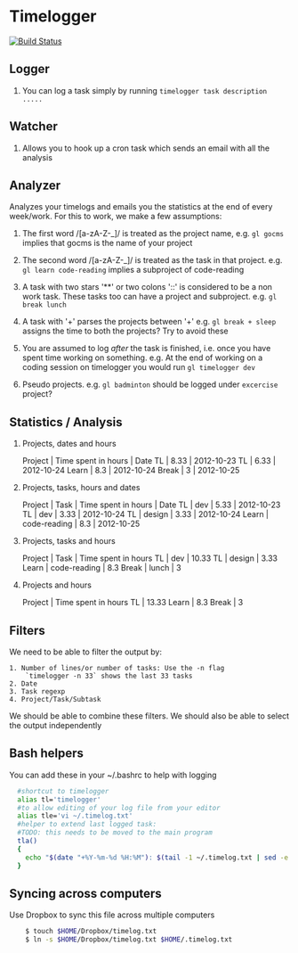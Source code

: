 Timelogger
==========
[![Build Status](https://api.travis-ci.org/minhajuddin/timelogger.png?branch=master)](https://travis-ci.org/minhajuddin/timelogger)

## Logger

  1. You can log a task simply by running `timelogger task description .....`


## Watcher
  1. Allows you to hook up a cron task which sends an email with all the
     analysis

## Analyzer

 Analyzes your timelogs and emails you the statistics at the end of
 every week/work. For this to work, we make a few assumptions:

  1. The first word /[a-zA-Z-_]/ is treated as the project name, e.g. `gl gocms`
     implies that gocms is the name of your project

  2. The second word /[a-zA-Z-_]/ is treated as the task in that project.
     e.g. `gl learn code-reading` implies a subproject of code-reading

  3. A task with two stars '**' or two colons '::' is considered to be a non
     work task. These tasks too can have a project and subproject.
     e.g. `gl break lunch`

  4. A task with '+' parses the projects between '+'
     e.g. `gl break + sleep` assigns the time to both the projects?
     Try to avoid these

  5. You are assumed to log *after* the task is finished, i.e. once you have
     spent time working on something. e.g. At the end of working on a coding
     session on timelogger you would run `gl timelogger dev`

  6. Pseudo projects. e.g. `gl badminton` should be logged under `excercise` project?

## Statistics / Analysis
  1. Projects, dates and hours

        Project | Time spent in hours | Date
        TL      | 8.33                | 2012-10-23
        TL      | 6.33                | 2012-10-24
        Learn   | 8.3                 | 2012-10-24
        Break   | 3                   | 2012-10-25

  2. Projects, tasks, hours and dates
      
        Project | Task         | Time spent in hours | Date
        TL      | dev          | 5.33                | 2012-10-23
        TL      | dev          | 3.33                | 2012-10-24
        TL      | design       | 3.33                | 2012-10-24
        Learn   | code-reading | 8.3                 | 2012-10-25

  3. Projects, tasks and hours

        Project | Task         | Time spent in hours
        TL      | dev          | 10.33
        TL      | design       | 3.33
        Learn   | code-reading | 8.3
        Break   | lunch        | 3

  4. Projects and hours

        Project | Time spent in hours
        TL      | 13.33
        Learn   | 8.3
        Break   | 3

## Filters
  We need to be able to filter the output by:
  
    1. Number of lines/or number of tasks: Use the -n flag
        `timelogger -n 33` shows the last 33 tasks
    2. Date
    3. Task regexp
    4. Project/Task/Subtask

  We should be able to combine these filters. We should also be able to select 
  the output independently
  
## Bash helpers
  You can add these in your ~/.bashrc to help with logging

~~~bash
  #shortcut to timelogger
  alias tl='timelogger'
  #to allow editing of your log file from your editor
  alias tle='vi ~/.timelog.txt'
  #helper to extend last logged task:
  #TODO: this needs to be moved to the main program
  tla()
  {
    echo "$(date "+%Y-%m-%d %H:%M"): $(tail -1 ~/.timelog.txt | sed -e 's/^[0-9 :-]*//g')" >> ~/.timelog.txt
  }
~~~

## Syncing across computers
 Use Dropbox to sync this file across multiple computers
    
~~~bash
    $ touch $HOME/Dropbox/timelog.txt
    $ ln -s $HOME/Dropbox/timelog.txt $HOME/.timelog.txt
~~~
